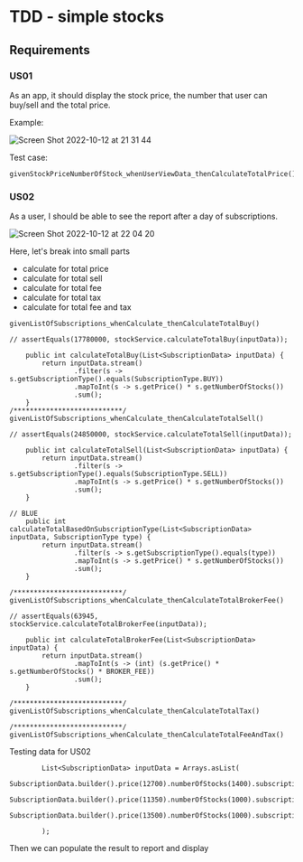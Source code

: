 # TDD - simple stocks

## Requirements

### US01
As an app, it should display the stock price, the number that user can buy/sell and the total price.

Example:

![Screen Shot 2022-10-12 at 21 31 44](https://user-images.githubusercontent.com/37680968/195371061-f8d0424a-d474-443c-a8eb-1a79474da8b7.png)

Test case: 

```
givenStockPriceNumberOfStock_whenUserViewData_thenCalculateTotalPrice()
```

### US02
As a user, I should be able to see the report after a day of subscriptions.

![Screen Shot 2022-10-12 at 22 04 20](https://user-images.githubusercontent.com/37680968/195379004-a61997a7-0692-4243-b714-3ac403daad4b.png)

Here, let's break into small parts
- calculate for total price
- calculate for total sell
- calculate for total fee
- calculate for total tax
- calculate for total fee and tax

```
givenListOfSubscriptions_whenCalculate_thenCalculateTotalBuy()

// assertEquals(17780000, stockService.calculateTotalBuy(inputData));

    public int calculateTotalBuy(List<SubscriptionData> inputData) {
        return inputData.stream()
                .filter(s -> s.getSubscriptionType().equals(SubscriptionType.BUY))
                .mapToInt(s -> s.getPrice() * s.getNumberOfStocks())
                .sum();
    }
/***************************/
givenListOfSubscriptions_whenCalculate_thenCalculateTotalSell()

// assertEquals(24850000, stockService.calculateTotalSell(inputData));

    public int calculateTotalSell(List<SubscriptionData> inputData) {
        return inputData.stream()
                .filter(s -> s.getSubscriptionType().equals(SubscriptionType.SELL))
                .mapToInt(s -> s.getPrice() * s.getNumberOfStocks())
                .sum();
    }

// BLUE
    public int calculateTotalBasedOnSubscriptionType(List<SubscriptionData> inputData, SubscriptionType type) {
        return inputData.stream()
                .filter(s -> s.getSubscriptionType().equals(type))
                .mapToInt(s -> s.getPrice() * s.getNumberOfStocks())
                .sum();
    }          
                
/***************************/
givenListOfSubscriptions_whenCalculate_thenCalculateTotalBrokerFee()

// assertEquals(63945, stockService.calculateTotalBrokerFee(inputData));

    public int calculateTotalBrokerFee(List<SubscriptionData> inputData) {
        return inputData.stream()
                .mapToInt(s -> (int) (s.getPrice() * s.getNumberOfStocks() * BROKER_FEE))
                .sum();
    }

/***************************/
givenListOfSubscriptions_whenCalculate_thenCalculateTotalTax()

/***************************/
givenListOfSubscriptions_whenCalculate_thenCalculateTotalFeeAndTax()
```

Testing data for US02

```
        List<SubscriptionData> inputData = Arrays.asList(
                SubscriptionData.builder().price(12700).numberOfStocks(1400).subscriptionType(SubscriptionType.BUY).build(),
                SubscriptionData.builder().price(11350).numberOfStocks(1000).subscriptionType(SubscriptionType.SELL).build(),
                SubscriptionData.builder().price(13500).numberOfStocks(1000).subscriptionType(SubscriptionType.BUY).build()

        );
```

Then we can populate the result to report and display
